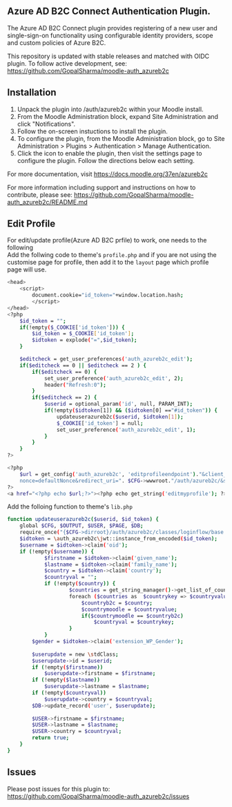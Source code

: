 ## Azure AD B2C Connect Authentication Plugin.

The Azure AD B2C Connect plugin provides registering of a new user and single-sign-on functionality using configurable identity providers, scope and custom policies of Azure B2C.

This repository is updated with stable releases and matched with OIDC plugin. To follow active development, see: https://github.com/GopalSharma/moodle-auth_azureb2c

## Installation

1. Unpack the plugin into /auth/azureb2c within your Moodle install.
2. From the Moodle Administration block, expand Site Administration and click "Notifications".
3. Follow the on-screen instuctions to install the plugin.
4. To configure the plugin, from the Moodle Administration block, go to Site Administration > Plugins > Authentication > Manage Authentication.
5. Click the icon to enable the plugin, then visit the settings page to configure the plugin. Follow the directions below each setting.

For more documentation, visit https://docs.moodle.org/37en/azureb2c

For more information including support and instructions on how to contribute, please see: https://github.com/GopalSharma/moodle-auth_azureb2c/README.md

## Edit Profile
For edit/update profile(Azure AD B2C prfile) to work, one needs to the following  
Add the follwing code to theme's `profile.php` and if you are not using the customise page for profile, then add it to the `layout` page which profile page will use.
```sh
<head>
	<script>
		document.cookie="id_token="+window.location.hash;
    	</script>
</head>
<?php
	$id_token = "";
	if(!empty($_COOKIE['id_token'])) {
		$id_token = $_COOKIE['id_token'];
		$idtoken = explode("=",$id_token);
	}

	$editcheck = get_user_preferences('auth_azureb2c_edit');
	if($editcheck == 0 || $editcheck == 2 ) {
		if($editcheck == 0) {
			set_user_preference('auth_azureb2c_edit', 2);
			header("Refresh:0");
		}
		if($editcheck == 2) {
			$userid = optional_param('id', null, PARAM_INT);
			if(!empty($idtoken[1]) && ($idtoken[0] =="#id_token")) {
				updateuserazureb2c($userid, $idtoken[1]);
				$_COOKIE['id_token'] = null;
				set_user_preference('auth_azureb2c_edit', 1);
			}
		}
	}
?>

<?php
	$url = get_config('auth_azureb2c', 'editprofileendpoint')."&client_id=". get_config('auth_azureb2c', 'clientid')."&
	nonce=defaultNonce&redirect_uri=". $CFG->wwwroot."/auth/azureb2c/&scope=openid&response_type=id_token"; 
?>
<a href="<?php echo $url;?>"><?php echo get_string('editmyprofile'); ?></a>
```

Add the folloing function to theme's `lib.php`
```sh
function updateuserazureb2c($userid, $id_token) {
    global $CFG, $OUTPUT, $USER, $PAGE, $DB;
    require_once("{$CFG->dirroot}/auth/azureb2c/classes/loginflow/base.php");
    $idtoken = \auth_azureb2c\jwt::instance_from_encoded($id_token);
    $username = $idtoken->claim('oid');
    if (!empty($username)) {         
            $firstname = $idtoken->claim('given_name');
            $lastname = $idtoken->claim('family_name');
            $country = $idtoken->claim('country');
            $countryval = "";
            if (!empty($country)) {
                    $countries = get_string_manager()->get_list_of_countries();
                    foreach ($countries as  $countrykey => $countryvalue) {
                        $countryb2c = $country;
                        $countrymoodle = $countryvalue;
                        if($countrymoodle == $countryb2c)
                            $countryval = $countrykey;
                    }
            }
        $gender = $idtoken->claim('extension_WP_Gender');
        
        $userupdate = new \stdClass;
        $userupdate->id = $userid;
        if (!empty($firstname))
            $userupdate->firstname = $firstname;
        if (!empty($lastname))
            $userupdate->lastname = $lastname;
        if (!empty($countryval))
            $userupdate->country = $countryval;
        $DB->update_record('user', $userupdate);
        
        $USER->firstname = $firstname;
        $USER->lastname = $lastname;
        $USER->country = $countryval;
        return true;
    }
}
```
## Issues
Please post issues for this plugin to: https://github.com/GopalSharma/moodle-auth_azureb2c/issues